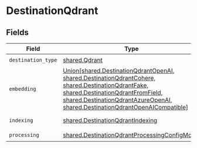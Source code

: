 # DestinationQdrant


## Fields

| Field                                                                                                                                                                                                                                                                      | Type                                                                                                                                                                                                                                                                       | Required                                                                                                                                                                                                                                                                   | Description                                                                                                                                                                                                                                                                |
| -------------------------------------------------------------------------------------------------------------------------------------------------------------------------------------------------------------------------------------------------------------------------- | -------------------------------------------------------------------------------------------------------------------------------------------------------------------------------------------------------------------------------------------------------------------------- | -------------------------------------------------------------------------------------------------------------------------------------------------------------------------------------------------------------------------------------------------------------------------- | -------------------------------------------------------------------------------------------------------------------------------------------------------------------------------------------------------------------------------------------------------------------------- |
| `destination_type`                                                                                                                                                                                                                                                         | [shared.Qdrant](../../models/shared/qdrant.md)                                                                                                                                                                                                                             | :heavy_check_mark:                                                                                                                                                                                                                                                         | N/A                                                                                                                                                                                                                                                                        |
| `embedding`                                                                                                                                                                                                                                                                | [Union[shared.DestinationQdrantOpenAI, shared.DestinationQdrantCohere, shared.DestinationQdrantFake, shared.DestinationQdrantFromField, shared.DestinationQdrantAzureOpenAI, shared.DestinationQdrantOpenAICompatible]](../../models/shared/destinationqdrantembedding.md) | :heavy_check_mark:                                                                                                                                                                                                                                                         | Embedding configuration                                                                                                                                                                                                                                                    |
| `indexing`                                                                                                                                                                                                                                                                 | [shared.DestinationQdrantIndexing](../../models/shared/destinationqdrantindexing.md)                                                                                                                                                                                       | :heavy_check_mark:                                                                                                                                                                                                                                                         | Indexing configuration                                                                                                                                                                                                                                                     |
| `processing`                                                                                                                                                                                                                                                               | [shared.DestinationQdrantProcessingConfigModel](../../models/shared/destinationqdrantprocessingconfigmodel.md)                                                                                                                                                             | :heavy_check_mark:                                                                                                                                                                                                                                                         | N/A                                                                                                                                                                                                                                                                        |